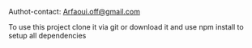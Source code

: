 Authot-contact: Arfaoui.off@gmail.com

To use this project clone it via git or download it
and use npm install to setup all dependencies 